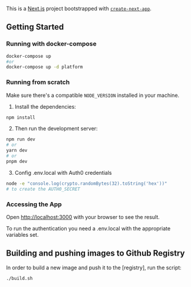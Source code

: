 This is a [Next.js](https://nextjs.org/) project bootstrapped with [`create-next-app`](https://github.com/vercel/next.js/tree/canary/packages/create-next-app).

## Getting Started

### Running with docker-compose

```bash
docker-compose up
#or
docker-compose up -d platform
```

### Running from scratch

Make sure there's a compatible `NODE_VERSION` installed in your machine.
1. Install the dependencies:

```bash
npm install
```

2. Then run the development server:

```bash
npm run dev
# or
yarn dev
# or
pnpm dev
```

3. Config .env.local with Auth0 credentials

```bash
node -e "console.log(crypto.randomBytes(32).toString('hex'))" 
# to create the AUTH0_SECRET
```

### Accessing the App

Open [http://localhost:3000](http://localhost:3000) with your browser to see the result.

To run the authentication you need a .env.local with the appropriate variables set.

## Building and pushing images to Github Registry

In order to build a new image and push it to the [registry], run the script:

```bash
./build.sh
```
